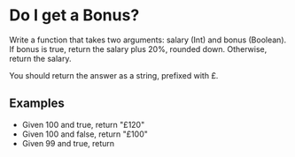 Do I get a Bonus?
=================

Write a function that takes two arguments: salary (Int) and bonus (Boolean).
If bonus is true, return the salary plus 20%, rounded down. 
Otherwise, return the salary.

You should return the answer as a string, prefixed with £.

Examples
--------

- Given 100 and true, return "£120"
- Given 100 and false, return "£100"
- Given 99 and true, return